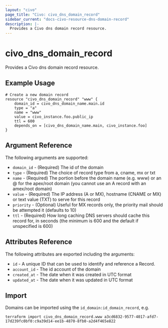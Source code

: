 ```yaml
---
layout: "civo"
page_title: "Civo: civo_dns_domain_record"
sidebar_current: "docs-civo-resource-dns-domain-record"
description: |-
  Provides a Civo dns domain record resource.
---
```


# civo\_dns_domain_record

Provides a Civo dns domain record resource.

## Example Usage

```hcl
# Create a new domain record
resource "civo_dns_domain_record" "www" {
    domain_id = civo_dns_domain_name.main.id
    type = "a"
    name = "www"
    value = civo_instance.foo.public_ip
    ttl = 600
    depends_on = [civo_dns_domain_name.main, civo_instance.foo]  
}
```

## Argument Reference

The following arguments are supported:

* `domain_id` - (Required) The id of the domain
* `type` - (Required) The choice of record type from a, cname, mx or txt
* `name` - (Required) The portion before the domain name (e.g. www) or an @ for the apex/root domain (you cannot use an A record with an amex/root domain)
* `value` - (Required) The IP address (A or MX), hostname (CNAME or MX) or text value (TXT) to serve for this record
* `priority` - (Optional) Useful for MX records only, the priority mail should be attempted it (defaults to 10)
* `ttl` - (Required) How long caching DNS servers should cache this record for, in seconds (the minimum is 600 and the default if unspecified is 600)

## Attributes Reference

The following attributes are exported including the arguments:

* `id` - A unique ID that can be used to identify and reference a Record.
* `account_id` - The id account of the domain
* `created_at` - The date when it was created in UTC format
* `updated_at` - The date when it was updated in UTC format

## Import

Domains can be imported using the `id_domain:id_domain_record`, e.g.

```
terraform import civo_dns_domain_record.www a3cd6832-9577-4017-afd7-17d239fc0bf0:c9a39d14-ee1b-4870-8fb0-a2d4f465e822
```
